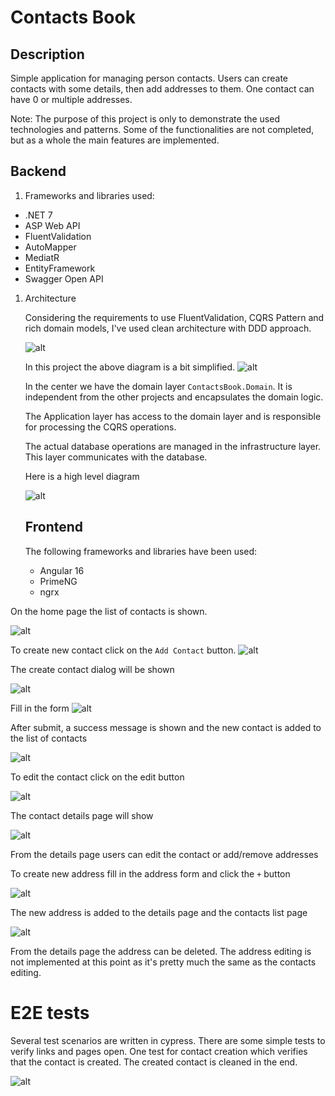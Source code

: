 # Contacts Book

## Description

Simple application for managing person contacts. Users can create contacts with some details, then add addresses to them. One contact can have 0 or multiple addresses.

Note: The purpose of this project is only to demonstrate the used technologies and patterns. Some of the functionalities are not completed, but as a whole the main features are implemented.

## Backend

1. Frameworks and libraries used:

- .NET 7
- ASP Web API
- FluentValidation
- AutoMapper
- MediatR
- EntityFramework
- Swagger Open API

1. Architecture

   Considering the requirements to use FluentValidation, CQRS Pattern and rich domain models, I've used clean architecture with DDD approach.

   ![alt](https://miro.medium.com/v2/resize:fit:719/1*ZNT5apOxDzGrTKUJQAIcvg.png)

   In this project the above diagram is a bit simplified.
   ![alt](./resources/server-solution.PNG)

   In the center we have the domain layer `ContactsBook.Domain`. It is independent from the other projects and encapsulates the domain logic.

   The Application layer has access to the domain layer and is responsible for processing the CQRS operations.

   The actual database operations are managed in the infrastructure layer. This layer communicates with the database.

   Here is a high level diagram

   ![alt](./resources/architecture.png)

   ## Frontend

   The following frameworks and libraries have been used:

   - Angular 16
   - PrimeNG
   - ngrx

On the home page the list of contacts is shown.

![alt](./resources/home.png)

To create new contact click on the `Add Contact` button.
![alt](./resources/add-contact-btn.png)

The create contact dialog will be shown

![alt](./resources/add-contact-dialog.png)

Fill in the form
![alt](./resources/create-contact-fill-form.png)

After submit, a success message is shown and the new contact is added to the list of contacts

![alt](./resources/create-contact-success.png)

To edit the contact click on the edit button

![alt](./resources/edit-contact-btn.png)

The contact details page will show

![alt](./resources/contact-details-empty.png)

From the details page users can edit the contact or add/remove addresses

To create new address fill in the address form and click the `+` button

![alt](./resources/create-address-form.png)

The new address is added to the details page and the contacts list page

![alt](./resources/address-created.png)

From the details page the address can be deleted.
The address editing is not implemented at this point as it's pretty much the same as the contacts editing.

# E2E tests

Several test scenarios are written in cypress.
There are some simple tests to verify links and pages open.
One test for contact creation which verifies that the contact is created. The created contact is cleaned in the end.

![alt](./resources/cypress-tests.png)
